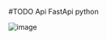 #TODO Api FastApi python

![image](https://github.com/Anthony-Krol/todo-api/assets/152611744/9981dad1-1bd3-4977-8cec-ecd57bbc2fc1)
